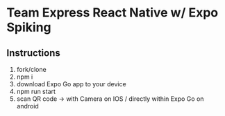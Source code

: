 # Team Express React Native w/ Expo Spiking

## Instructions
1. fork/clone
2. npm i
3. download Expo Go app to your device
4. npm run start
5. scan QR code -> with Camera on IOS / directly within Expo Go on android
